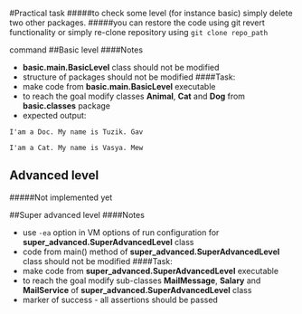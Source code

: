 #Practical task
#####to check some level (for instance basic) simply delete two other packages. 
#####you can restore the code using git revert functionality or simply re-clone repository using
`git clone repo_path`
 
command 
##Basic level
####Notes
* **basic.main.BasicLevel** class should not be modified
* structure of packages should not be modified
####Task: 
* make code from **basic.main.BasicLevel** executable
* to reach the goal modify classes **Animal**, **Cat** and **Dog** from **basic.classes** package
* expected output:

`I'am a Doc. My name is Tuzik. Gav`

`I'am a Cat. My name is Vasya. Mew`
## Advanced level 
#####Not implemented yet

##Super advanced level
####Notes
* use `-ea` option in VM options of run configuration for **super_advanced.SuperAdvancedLevel** class 
* code from main() method of **super_advanced.SuperAdvancedLevel** class should not be modified
####Task: 
* make code from  **super_advanced.SuperAdvancedLevel** executable
* to reach the goal modify sub-classes **MailMessage**, **Salary** and **MailService** of **super_advanced.SuperAdvancedLevel** class
* marker of success - all assertions should be passed   